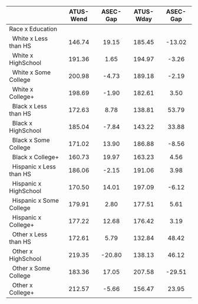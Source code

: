 
|                      |    ATUS-Wend |     ASEC-Gap |    ATUS-Wday |     ASEC-Gap |
| -------------------- | :----------: | :----------: | :----------: | :----------: |
| Race x Education     |              |              |              |              |
| &nbsp;&nbsp;White x Less than HS |       146.74 |        19.15 |       185.45 |       -13.02 |
| &nbsp;&nbsp;White x HighSchool |       191.36 |         1.65 |       194.97 |        -3.26 |
| &nbsp;&nbsp;White x Some College |       200.98 |        -4.73 |       189.18 |        -2.19 |
| &nbsp;&nbsp;White x College+ |       198.69 |        -1.90 |       182.61 |         3.50 |
| &nbsp;&nbsp;Black x Less than HS |       172.63 |         8.78 |       138.81 |        53.79 |
| &nbsp;&nbsp;Black x HighSchool |       185.04 |        -7.84 |       143.22 |        33.88 |
| &nbsp;&nbsp;Black x Some College |       171.02 |        13.90 |       186.88 |        -8.56 |
| &nbsp;&nbsp;Black x College+ |       160.73 |        19.97 |       163.23 |         4.56 |
| &nbsp;&nbsp;Hispanic x Less than HS |       186.06 |        -2.15 |       191.06 |         3.98 |
| &nbsp;&nbsp;Hispanic x HighSchool |       170.50 |        14.01 |       197.09 |        -6.12 |
| &nbsp;&nbsp;Hispanic x Some College |       179.91 |         2.80 |       177.51 |         5.61 |
| &nbsp;&nbsp;Hispanic x College+ |       177.22 |        12.68 |       176.42 |         3.19 |
| &nbsp;&nbsp;Other x Less than HS |       172.61 |         5.79 |       132.84 |        48.42 |
| &nbsp;&nbsp;Other x HighSchool |       219.35 |       -20.80 |       138.13 |        46.12 |
| &nbsp;&nbsp;Other x Some College |       183.36 |        17.05 |       207.58 |       -29.51 |
| &nbsp;&nbsp;Other x College+ |       212.57 |        -5.66 |       156.47 |        23.95 |

